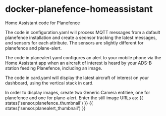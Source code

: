# docker-planefence-homeassistant
Home Assistant code for Planefence

The code in configuration.yaml will process MQTT messages from a dafault planefence installation and create a seonsor tracking the latest messages, and sensors for each attribute.
The sensors are slightly different for planefence and plane-alert.

The code in planealert.yaml configures an alert to your mobile phone via the Home Assistant app when an aircraft of interest is heard by your ADS-B station feeding Planefence, including an image.

The code in card.yaml will display the latest aircraft of interest on your dashboard, using the vertical stack in card.

In order to display images, create two Generic Camera entitiee, one for planefence and one for plane-alert.
Enter the still image URLs as:
{{ states('sensor.planefence_thumbnail') }}
{{ states('sensor.planealert_thumbnail') }}
